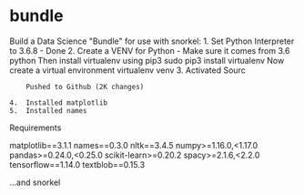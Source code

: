 # bundle
Build a Data Science "Bundle" for use with snorkel:
    1.  Set Python Interpreter to 3.6.8 - Done
    2.  Create a VENV for Python - Make sure it comes from 3.6 python
        Then install virtualenv using pip3
            sudo pip3 install virtualenv 
        Now create a virtual environment
            virtualenv venv 
    3.  Activated Sourc

        Pushed to Github (2K changes)

    4.  Installed matplotlib
    5.  Installed names



Requirements

matplotlib==3.1.1
names==0.3.0
nltk==3.4.5
numpy>=1.16.0,<1.17.0
pandas>=0.24.0,<0.25.0
scikit-learn>=0.20.2
spacy>=2.1.6,<2.2.0
tensorflow==1.14.0
textblob==0.15.3

...and snorkel
